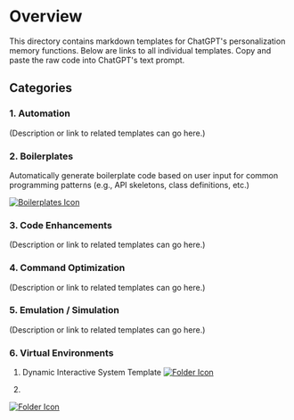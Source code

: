 # Overview

This directory contains markdown templates for ChatGPT's personalization memory functions. Below are links to all individual templates. Copy and paste the raw code into ChatGPT's text prompt.

## Categories

### 1. Automation
(Description or link to related templates can go here.)

### 2. Boilerplates
Automatically generate boilerplate code based on user input for common programming patterns (e.g., API skeletons, class definitions, etc.)

[![Boilerplates Icon](https://img.icons8.com/?size=50&id=59943&format=png&color=000000)](IAF.md)

### 3. Code Enhancements
(Description or link to related templates can go here.)

### 4. Command Optimization
(Description or link to related templates can go here.)

### 5. Emulation / Simulation
(Description or link to related templates can go here.)

### 6. Virtual Environments
1. Dynamic Interactive System Template 
[![Folder Icon](https://img.icons8.com/?size=50&id=59943&format=png&color=000000)](DIST.md)

 2.
[![Folder Icon](https://img.icons8.com/?size=50&id=59943&format=png&color=000000)](ASCE.md)
